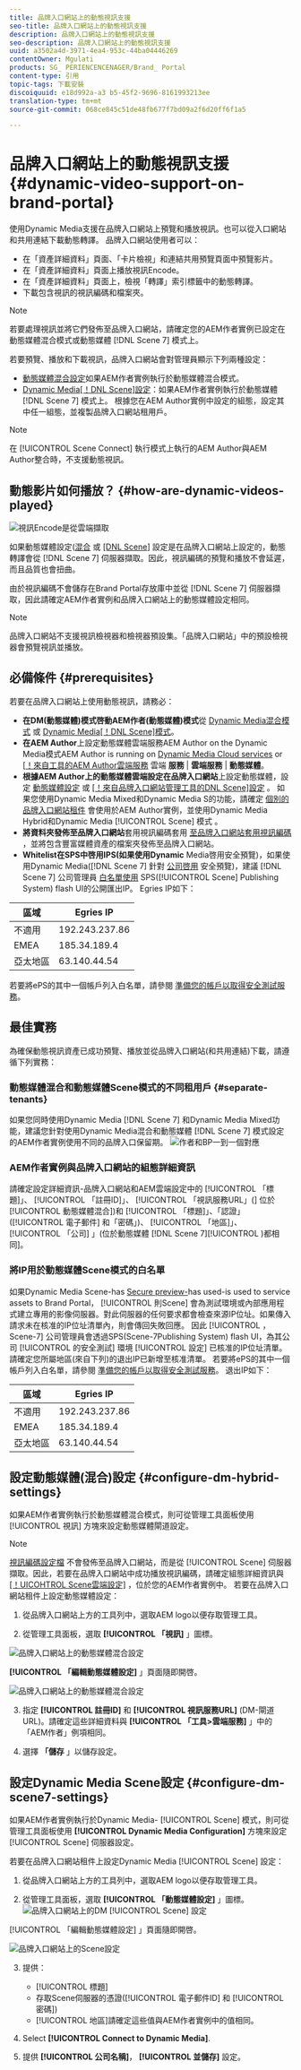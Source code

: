 ```yaml
---
title: 品牌入口網站上的動態視訊支援
seo-title: 品牌入口網站上的動態視訊支援
description: 品牌入口網站上的動態視訊支援
seo-description: 品牌入口網站上的動態視訊支援
uuid: a3502a4d-3971-4ea4-953c-44ba04446269
contentOwner: Mgulati
products: SG_ PERIENCENCENAGER/Brand_ Portal
content-type: 引用
topic-tags: 下載安裝
discoiquuid: e18d992a-a3 b5-45f2-9696-8161993213ee
translation-type: tm+mt
source-git-commit: 068ce845c51de48fb677f7bd09a2f6d20ff6f1a5

---
```



# 品牌入口網站上的動態視訊支援 {#dynamic-video-support-on-brand-portal}

使用Dynamic Media支援在品牌入口網站上預覽和播放視訊。也可以從入口網站和共用連結下載動態轉譯。
品牌入口網站使用者可以：

* 在「資產詳細資料」頁面、「卡片檢視」和連結共用預覽頁面中預覽影片。
* 在「資產詳細資料」頁面上播放視訊Encode。
* 在「資產詳細資料」頁面上，檢視「轉譯」索引標籤中的動態轉譯。
* 下載包含視訊的視訊編碼和檔案夾。

>[!NOTE]
>
>若要處理視訊並將它們發佈至品牌入口網站，請確定您的AEM作者實例已設定在動態媒體混合模式或動態媒體 [!DNL Scene 7] 模式上。

若要預覽、播放和下載視訊，品牌入口網站會對管理員顯示下列兩種設定：

* [動態媒體混合設定](#configure-dm-hybrid-settings)如果AEM作者實例執行於動態媒體混合模式。
* [Dynamic Media[！DNL Scene]設定](#configure-dm-scene7-settings)：如果AEM作者實例執行於動態媒體[!DNL Scene 7] 模式上。
根據您在AEM Author實例中設定的組態，設定其中任一組態，並複製品牌入口網站租用戶。

>[!NOTE]
>
>在 [!UICONTROL Scene Connect] 執行模式上執行的AEM Author與AEM Author整合時，不支援動態視訊。

## 動態影片如何播放？ {#how-are-dynamic-videos-played}

![視訊Encode是從雲端擷取](assets/VideoEncodes.png)

如果動態媒體設定([混合](../using/dynamic-video-brand-portal.md#configure-dm-hybrid-settings) 或 [[DNL Scene]](../using/dynamic-video-brand-portal.md#configure-dm-scene7-settings) 設定是在品牌入口網站上設定的，動態轉譯會從 [!DNL Scene 7] 伺服器擷取。因此，視訊編碼的預覽和播放不會延遲，而且品質也會扭曲。

由於視訊編碼不會儲存在Brand Portal存放庫中並從 [!DNL Scene 7] 伺服器擷取，因此請確定AEM作者實例和品牌入口網站上的動態媒體設定相同。

>[!NOTE]
>
>品牌入口網站不支援視訊檢視器和檢視器預設集。「品牌入口網站」中的預設檢視器會預覽視訊並播放。

## 必備條件 {#prerequisites}

若要在品牌入口網站上使用動態視訊，請務必：

* **在DM(動態媒體)模式啓動AEM作者(動態媒體)模式**&#x200B;從 [Dynamic
Media混合模式](https://helpx.adobe.com/experience-manager/6-5/assets/using/config-dynamic.html#EnablingDynamicMedia) 或 [Dynamic Media[！DNL Scene]模式](https://helpx.adobe.com/experience-manager/6-5/assets/using/config-dms7.html#EnablingDynamicMediainScene7mode)。
* **在AEM Author**上設定動態媒體雲端服務AEM
Author on the Dynamic Media模式AEM Author is running on [Dynamic Media Cloud services](https://helpx.adobe.com/experience-manager/6-5/assets/using/config-dynamic.html#ConfiguringDynamicMediaCloudServices) or [[！來自工具的AEM Author雲端服務](https://helpx.adobe.com/experience-manager/6-5/assets/using/config-dms7.html#ConfiguringDynamicMediaCloudServices) 雲端 **服務** | **雲端服務** | **動態媒體**。
* **根據AEM Author上的動態媒體雲端設定在品牌入口網站**&#x200B;上設定動態媒體，設定 [動態媒體設定](#configure-dm-hybrid-settings) 或 [[！來自品牌入口網站管理工具的DNL Scene]設定](#configure-dm-scene7-settings) 。
如果您使用Dynamic Media Mixed和Dynamic Media S的功能，請確定 [個別的品牌入口網站租件](#separate-tenants) 會使用於AEM Author實例，並使用Dynamic Media Hybrid和Dynamic Media [!UICONTROL Scene] 模式 。
* **將資料夾發佈至品牌入口網站**&#x200B;套用視訊編碼套用 [至品牌入口網站套用視訊編碼](https://helpx.adobe.com/experience-manager/6-5/assets/using/video-profiles.html) ，並將包含豐富媒體資產的檔案夾發佈至品牌入口網站。
* **Whitelist在SPS中啓用IPS(如果使用Dynamic** Media啓用安全預覽)，如果使用Dynamic Media([!DNL Scene 7] 針對 [公司啓用](https://docs.adobe.com/content/help/en/dynamic-media-classic/using/upload-publish/testing-assets-making-them-public.html) 安全預覽)，建議 [!DNL Scene 7] 公司管理員 [白名單使用](https://docs.adobe.com/content/help/en/dynamic-media-classic/using/upload-publish/testing-assets-making-them-public.html#testing-the-secure-testing-service) SPS([!UICONTROL Scene] Publishing System) flash UI的公開匯出IP。
Egries IP如下：

| **區域** | **Egries IP** |
|--- |--- |
| 不適用 | 192.243.237.86 |
| EMEA | 185.34.189.4 |
| 亞太地區 | 63.140.44.54 |

若要將ePS的其中一個帳戶列入白名單，請參閱 [準備您的帳戶以取得安全測試服務](https://docs.adobe.com/content/help/en/dynamic-media-classic/using/upload-publish/testing-assets-making-them-public.html#testing-the-secure-testing-service)。

## 最佳實務

為確保動態視訊資產已成功預覽、播放並從品牌入口網站(和共用連結)下載，請遵循下列實務：

### 動態媒體混合和動態媒體Scene模式的不同租用戶 {#separate-tenants}

如果您同時使用Dynamic Media [!DNL Scene 7] 和Dynamic Media Mixed功能，建議您針對使用Dynamic Media混合和動態媒體 [!DNL Scene 7] 模式設定的AEM作者實例使用不同的品牌入口保留期。
![作者和BP一到一個對應](assets/BPDynamicMedia.png)

### AEM作者實例與品牌入口網站的組態詳細資訊

請確定設定詳細資訊-品牌入口網站和AEM雲端設定中的 [!UICONTROL 「標題]」、 [!UICONTROL 「註冊ID]」、 [!UICONTROL 「視訊服務URL」(] 位於 [!UICONTROL 動態媒體混合])和 [!UICONTROL 「標題]」、「認證」([!UICONTROL 電子郵件] 和「密碼」)、 [!UICONTROL 「地區]」、 [!UICONTROL 「公司] 」(位於動態媒體 [!DNL Scene 7][!UICONTROL )都相同]。

### 將IP用於動態媒體Scene模式的白名單

如果Dynamic Media Scene-has [Secure preview-](https://docs.adobe.com/content/help/en/dynamic-media-classic/using/upload-publish/testing-assets-making-them-public.html)has used-is used to service assets to Brand Portal， [!UICONTROL 則Scene] 會為測試環境或內部應用程式建立專用的影像伺服器。對此伺服器的任何要求都會檢查來源IP位址。如果傳入請求未在核准的IP位址清單內，則會傳回失敗回應。
因此 [!UICONTROL ，Scene-7] 公司管理員會透過SPS(Scene-7Publishing System) flash UI，為其公司 [!UICONTROL 的安全測試] 環境 [!UICONTROL 設定] 已核准的IP位址清單。請確定您所屬地區(來自下列)的退出IP已新增至核准清單。
若要將ePS的其中一個帳戶列入白名單，請參閱 [準備您的帳戶以取得安全測試服務](https://docs.adobe.com/content/help/en/dynamic-media-classic/using/upload-publish/testing-assets-making-them-public.html#testing-the-secure-testing-service)。
退出IP如下：

| **區域** | **Egries IP** |
|--- |--- |
| 不適用 | 192.243.237.86 |
| EMEA | 185.34.189.4 |
| 亞太地區 | 63.140.44.54 |

## 設定動態媒體(混合)設定 {#configure-dm-hybrid-settings}

如果AEM作者實例執行於動態媒體混合模式，則可從管理工具面板使用 [!UICONTROL 視訊] 方塊來設定動態媒體閘道設定。
>[!NOTE]
>
>[視訊編碼設定檔](https://helpx.adobe.com/experience-manager/6-5/assets/using/video-profiles.html) 不會發佈至品牌入口網站，而是從 [!UICONTROL Scene] 伺服器擷取。因此，若要在品牌入口網站中成功播放視訊編碼，請確定組態詳細資訊與[ [！UICOHTROL Scene雲端設定]](https://helpx.adobe.com/experience-manager/6-5/assets/using/config-dms7.html#ConfiguringDynamicMediaCloudServices) ，位於您的AEM作者實例中。
若要在品牌入口網站租件上設定動態媒體設定：

1. 從品牌入口網站上方的工具列中，選取AEM logo以便存取管理工具。

2. 從管理工具面板，選取 **[!UICONTROL 「視訊]** 」圖標。

![品牌入口網站上的動態媒體混合設定](assets/DMHybrid-Video.png)

**[!UICONTROL 「編輯動態媒體設定]** 」頁面隨即開啓。

![品牌入口網站上的動態媒體混合設定](assets/edit-dynamic-media-config.png)

3. 指定 **[!UICONTROL 註冊ID]** 和 **[!UICONTROL 視訊服務URL]** (DM-閘道URL)。請確定這些詳細資料與 **[!UICONTROL 「工具&gt;雲端服務]** 」中的「AEM作者」例項相同。

4. 選擇 **「儲存** 」以儲存設定。

## 設定Dynamic Media Scene設定 {#configure-dm-scene7-settings}

如果AEM作者實例執行於Dynamic Media- [!UICONTROL Scene] 模式，則可從管理工具面板使用 **[!UICONTROL Dynamic Media Configuration]** 方塊來設定 [!UICONTROL Scene] 伺服器設定。

若要在品牌入口網站租件上設定Dynamic Media [!UICONTROL Scene] 設定：

1. 從品牌入口網站上方的工具列中，選取AEM logo以便存取管理工具。

2. 從管理工具面板，選取 **[!UICONTROL 「動態媒體設定]** 」圖標。
   ![品牌入口網站上的DM [!UICONTROL Scene] 設定](assets/DMS7-Tile.png)

[!UICONTROL 「編輯動態媒體設定] 」頁面隨即開啓。

![品牌入口網站上的Scene設定](assets/S7Config.png)

3. 提供：
   * [!UICONTROL 標題]
   * 存取Scene伺服器的憑證([!UICONTROL 電子郵件ID] 和 [!UICONTROL 密碼])
   * [!UICONTROL 地區]請確定這些值與AEM作者實例中的值相同。

4. Select **[!UICONTROL Connect to Dynamic Media]**.

5. 提供 **[!UICONTROL 公司名稱]**， **[!UICONTROL 並儲存]** 設定。
